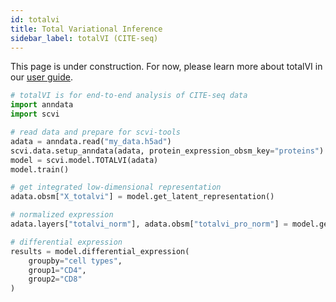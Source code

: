 ```yaml
---
id: totalvi
title: Total Variational Inference
sidebar_label: totalVI (CITE-seq)
---
```


This page is under construction. For now, please learn more about totalVI in our [user guide](https://docs.scvi-tools.org/en/stable/user_guide/index.html).

```python
# totalVI is for end-to-end analysis of CITE-seq data
import anndata
import scvi

# read data and prepare for scvi-tools
adata = anndata.read("my_data.h5ad")
scvi.data.setup_anndata(adata, protein_expression_obsm_key="proteins")
model = scvi.model.TOTALVI(adata)
model.train()

# get integrated low-dimensional representation
adata.obsm["X_totalvi"] = model.get_latent_representation()

# normalized expression
adata.layers["totalvi_norm"], adata.obsm["totalvi_pro_norm"] = model.get_normalized_expression()

# differential expression
results = model.differential_expression(
    groupby="cell types",
    group1="CD4",
    group2="CD8"
)
```